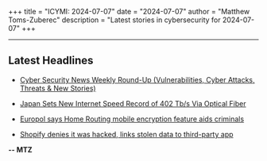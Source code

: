 +++
title = "ICYMI: 2024-07-07"
date = "2024-07-07"
author = "Matthew Toms-Zuberec"
description = "Latest stories in cybersecurity for 2024-07-07"
+++

---------------------------------------------------------------------------
## Latest Headlines
- [Cyber Security News Weekly Round-Up (Vulnerabilities, Cyber Attacks, Threats & New Stories)](https://cybersecuritynews.com/cyber-security-news-weekly-round-up-july/)

- [Japan Sets New Internet Speed Record of 402 Tb/s Via Optical Fiber](https://cybersecuritynews.com/japan-internet-speed-402-tb-s/)

- [Europol says Home Routing mobile encryption feature aids criminals](https://www.bleepingcomputer.com/news/security/europol-says-home-routing-mobile-encryption-feature-aids-criminals/)

- [Shopify denies it was hacked, links stolen data to third-party app](https://www.bleepingcomputer.com/news/security/shopify-denies-it-was-hacked-links-stolen-data-to-third-party-app/)

**-- MTZ**